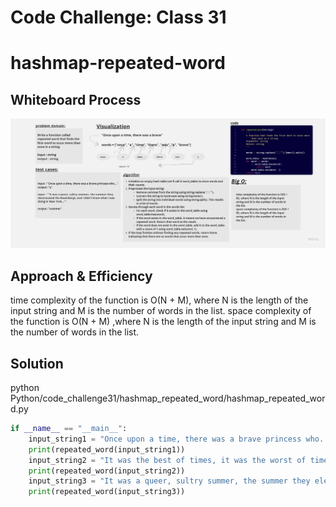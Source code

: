 # Code Challenge: Class 31
# hashmap-repeated-word

## Whiteboard Process
![img1](./repeated.jpg)

## Approach & Efficiency
time complexity of the function is O(N + M), where N is the length of the input string and M is the number of words in the list.
space complexity of the function is O(N + M) ,where N is the length of the input string and M is the number of words in the list.


## Solution

python Python/code_challenge31/hashmap_repeated_word/hashmap_repeated_word.py

```python
if __name__ == "__main__":
    input_string1 = "Once upon a time, there was a brave princess who..."
    print(repeated_word(input_string1))  
    input_string2 = "It was the best of times, it was the worst of times, it was the age of wisdom, it was the age of foolishness, it was the epoch of belief, it was the epoch of incredulity, it was the season of Light, it was the season of Darkness, it was the spring of hope, it was the winter of despair, we had everything before us, we had nothing before us, we were all going direct to Heaven, we were all going direct the other way – in short, the period was so far like the present period, that some of its noisiest authorities insisted on its being received, for good or for evil, in the superlative degree of comparison only..."
    print(repeated_word(input_string2)) 
    input_string3 = "It was a queer, sultry summer, the summer they electrocuted the Rosenbergs, and I didn’t know what I was doing in New York..."
    print(repeated_word(input_string3))

```